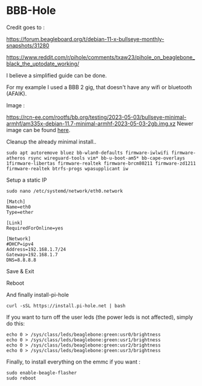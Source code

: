 # BBB-Hole


Credit goes to :

https://forum.beagleboard.org/t/debian-11-x-bullseye-monthly-snapshots/31280

https://www.reddit.com/r/pihole/comments/txaw23/pihole_on_beaglebone_black_the_uptodate_working/


I believe a simplified guide can be done.

For my example I used a BBB 2 gig, that doesn't have any wifi or bluetooth (AFAIK).


Image :

https://rcn-ee.com/rootfs/bb.org/testing/2023-05-03/bullseye-minimal-armhf/am335x-debian-11.7-minimal-armhf-2023-05-03-2gb.img.xz
Newer image can be found [here](https://rcn-ee.com/rootfs/bb.org/testing/).

Cleanup the already minimal install..

```shell
sudo apt autoremove bluez bb-wlan0-defaults firmware-iwlwifi firmware-atheros rsync wireguard-tools vim* bb-u-boot-am5* bb-cape-overlays 1firmware-libertas firmware-realtek firmware-brcm80211 firmware-zd1211 firmware-realtek btrfs-progs wpasupplicant iw
```

Setup a static IP
```shell
sudo nano /etc/systemd/network/eth0.network
```

```shell
[Match]
Name=eth0
Type=ether

[Link]
RequiredForOnline=yes

[Network]
#DHCP=ipv4
Address=192.168.1.7/24
Gateway=192.168.1.7
DNS=8.8.8.8
```

Save & Exit

Reboot



And finally install-pi-hole
```shell
curl -sSL https://install.pi-hole.net | bash
```

If you want to turn off the user leds (the power leds is not affected), simply do this:
```shell
echo 0 > /sys/class/leds/beaglebone:green:usr0/brightness
echo 0 > /sys/class/leds/beaglebone:green:usr1/brightness
echo 0 > /sys/class/leds/beaglebone:green:usr2/brightness
echo 0 > /sys/class/leds/beaglebone:green:usr3/brightness
```


Finally, to install everything on the emmc if you want :
```shell
sudo enable-beagle-flasher
sudo reboot
```
